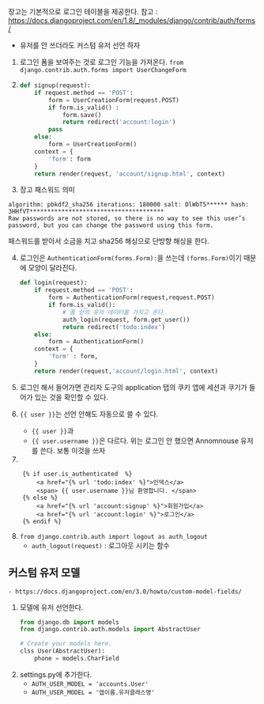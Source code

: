 장고는 기본적으로 로그인 테이블을 제공한다.
참고 : https://docs.djangoproject.com/en/1.8/_modules/django/contrib/auth/forms/
- 유저를 안 쓰더라도 커스텀 유저 선언 하자


1. 로그인 폼을 보여주는 것로 로그인 기능을 가져온다. `from django.contrib.auth.forms import UserChangeForm`

2.  ``` python
    def signup(request):
        if request.method == 'POST':
            form = UserCreationForm(request.POST)
            if form.is_valid() :
                form.save()
                return redirect('account:login')
            pass
        else:
            form = UserCreationForm()
        context = {
            'form': form
        }
        return render(request, 'account/signup.html', context)
    ```

3. 장고 패스워드 의미
```
algorithm: pbkdf2_sha256 iterations: 180000 salt: DlWbT5****** hash: 3HHfVT**************************************
Raw passwords are not stored, so there is no way to see this user’s password, but you can change the password using this form.
```
패스워드를 받아서 소금을 치고 sha256 해싱으로 단방향 해싱을 한다.

4. 로그인은 `AuthenticationForm(forms.Form):`을 쓰는데 `(forms.Form)`이기 때문에 모양이 달라진다.
    ```python
    def login(request):
        if request.method == 'POST':
            form = AuthenticationForm(request,request.POST)
            if form.is_valid():
                # 폼 안의 유저 데이터를 가지고 온다.
                auth_login(request, form.get_user())
                return redirect('todo:index')
        else:
            form = AuthenticationForm()
        context = {
            'form' : form,
        }
        return render(request,'account/login.html', context)
    ```

5. 로그인 해서 들어가면 관리자 도구의 application 탭의 쿠키 앱에 세션과 쿠기가 들어가 있는 것을 확인할 수 있다.
6. `{{ user }}`는 선언 안해도 자동으로 쓸 수 있다.
    -  `{{ user }}`과
    -  `{{ user.username }}`은 다르다. 위는 로그인 안 했으면 Annomnouse 유저를 쓴다. 보통 이것을 쓰자

7. 
``` django
    {% if user.is_authenticated  %}
        <a href="{% url 'todo:index' %}">인덱스</a>
        <span> {{ user.username }}님 환영합니다. </span>
    {% else %}
        <a href="{% url 'account:signup' %}">회원가입</a>
        <a href="{% url 'account:login' %}">로그인</a>
    {% endif %}
```
8. `from django.contrib.auth import logout as auth_logout`
    - `auth_logout(request)` : 로그아웃 시키는 함수


## 커스텀 유저 모델
    - https://docs.djangoproject.com/en/3.0/howto/custom-model-fields/
1. 모델에 유저 선언한다.
    ``` python
    from django.db import models
    from django.contrib.auth.models import AbstractUser

    # Create your models here.
    clss User(AbstractUser):
        phone = models.CharField
    ```
2. settings.py에 추가한다.
    - `AUTH_USER_MODEL = 'accounts.User'`
    - `AUTH_USER_MODEL = '앱이름.유저클래스명'`

